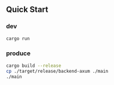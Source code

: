 ## Quick Start

### dev
```sh
cargo run
```

### produce
```sh
cargo build --release
cp ./target/release/backend-axum ./main
./main
```
